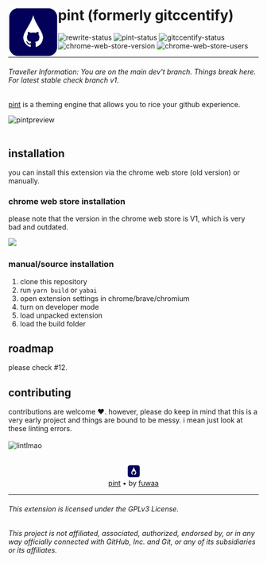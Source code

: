 
# <a  href="https://projects.fuwa.sh/pint/"><img align="left" height="100" src="/docs/assets/pint-logo.png"/></a>  **pint** (formerly gitccentify)
![rewrite-status](https://img.shields.io/badge/status-rewrite-orange)
![pint-status](https://img.shields.io/badge/pint-dev-red)
![gitccentify-status](https://img.shields.io/badge/gitccentify-released-green)
![chrome-web-store-version](https://img.shields.io/chrome-web-store/v/mjhmdkcefcklflcmmokoahfdodcpeobg)
![chrome-web-store-users](https://img.shields.io/chrome-web-store/users/mjhmdkcefcklflcmmokoahfdodcpeobg)

<hr>

###### Traveller Information: You are on the main dev't branch. Things break here. For latest stable check branch v1.

[pint](https://projects.fuwa.sh/pint/) is a theming engine that allows you to rice your github experience.

![pintpreview](https://go.fuwa.sh/u/ufuvwg.png)
<br>
<br>




## installation
you can install this extension via the chrome web store (old version) or manually.

### chrome web store installation
please note  that the version in the chrome web store is V1, which is very bad and outdated.

<a href="https://chrome.google.com/webstore/detail/gitccentify/mjhmdkcefcklflcmmokoahfdodcpeobg"><img src="https://storage.googleapis.com/web-dev-uploads/image/WlD8wC6g8khYWPJUsQceQkhXSlv1/UV4C4ybeBTsZt43U4xis.png" /></a>

### manual/source installation
1. clone this repository
2. run `yarn build` or `yabai`
3. open extension settings in chrome/brave/chromium
4. turn on developer mode
5. load unpacked extension 
6. load the build folder

## roadmap
please check #12.



## contributing
contributions are welcome ❤️. however, please do keep in mind that this is a very early project and things are bound to be messy. i mean just look at these linting errors.
<br><br>
![lintlmao](https://go.fuwa.sh/u/9eTsWq.png)



<p align="center"><br><a  href="https://projects.fuwa.sh/pint"><img  height="25" src="/docs/assets/pint-logo.png"/></a><br><a href="https://projects.fuwa.sh/pint">pint</a> • by <a href="https://fuwa.sh">fuwaa</a></p>

<hr>

###### This extension is licensed under the GPLv3 License.

###### This project is not affiliated, associated, authorized, endorsed by, or in any way officially connected with GitHub, Inc. and Git, or any of its subsidiaries or its affiliates.
